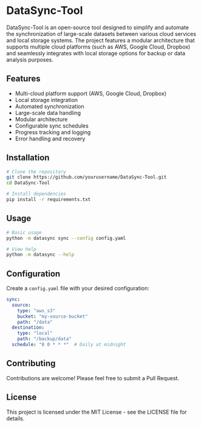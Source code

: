 # DataSync-Tool

DataSync-Tool is an open-source tool designed to simplify and automate the synchronization of large-scale datasets between various cloud services and local storage systems. The project features a modular architecture that supports multiple cloud platforms (such as AWS, Google Cloud, Dropbox) and seamlessly integrates with local storage options for backup or data analysis purposes.

## Features

- Multi-cloud platform support (AWS, Google Cloud, Dropbox)
- Local storage integration
- Automated synchronization
- Large-scale data handling
- Modular architecture
- Configurable sync schedules
- Progress tracking and logging
- Error handling and recovery

## Installation

```bash
# Clone the repository
git clone https://github.com/yourusername/DataSync-Tool.git
cd DataSync-Tool

# Install dependencies
pip install -r requirements.txt
```

## Usage

```bash
# Basic usage
python -m datasync sync --config config.yaml

# View help
python -m datasync --help
```

## Configuration

Create a `config.yaml` file with your desired configuration:

```yaml
sync:
  source:
    type: "aws_s3"
    bucket: "my-source-bucket"
    path: "/data"
  destination:
    type: "local"
    path: "/backup/data"
  schedule: "0 0 * * *"  # Daily at midnight
```

## Contributing

Contributions are welcome! Please feel free to submit a Pull Request.

## License

This project is licensed under the MIT License - see the LICENSE file for details. 